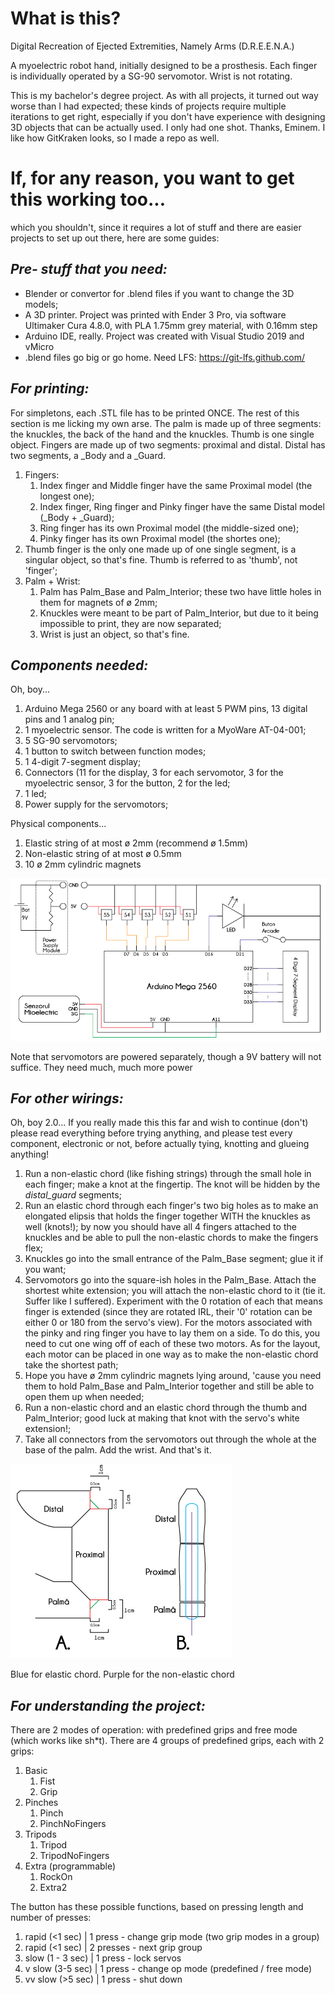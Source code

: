 # What is this?
Digital Recreation of Ejected Extremities, Namely Arms (D.R.E.E.N.A.)

A myoelectric robot hand, initially designed to be a prosthesis. Each finger is individually operated by a SG-90 servomotor. Wrist is not rotating.

This is my bachelor's degree project. As with all projects, it turned out way worse than I had expected; these kinds of projects require multiple iterations to get right, especially if you don't have experience with designing 3D objects that can be actually used. I only had one shot. Thanks, Eminem. I like how GitKraken looks, so I made a repo as well.

# If, for any reason, you want to get this working too...
which you shouldn't, since it requires a lot of stuff and there are easier projects to set up out there, here are some guides:

## *Pre- stuff that you need:*
- Blender or convertor for .blend files if you want to change the 3D models;
- A 3D printer. Project was printed with Ender 3 Pro, via software Ultimaker Cura 4.8.0, with PLA 1.75mm grey material, with 0.16mm step
- Arduino IDE, really. Project was created with Visual Studio 2019 and vMicro
- .blend files go big or go home. Need LFS: https://git-lfs.github.com/

## *For printing:*
For simpletons, each .STL file has to be printed ONCE. The rest of this section is me licking my own arse. The palm is made up of three segments: the knuckles, the back of the hand and the knuckles. Thumb is one single object. Fingers are made up of two segments: proximal and distal. Distal has two segments, a _Body and a _Guard. 

1. Fingers:
   1. Index finger and Middle finger have the same Proximal model (the longest one);
   2. Index finger, Ring finger and Pinky finger have the same Distal model (_Body + _Guard);
   3. Ring finger has its own Proximal model (the middle-sized one);
   4. Pinky finger has its own Proximal model (the shortes one);
2. Thumb finger is the only one made up of one single segment, is a singular object, so that's fine. Thumb is referred to as 'thumb', not 'finger';
3. Palm + Wrist:
   1. Palm has Palm_Base and Palm_Interior; these two have little holes in them for magnets of ø 2mm;
   2. Knuckles were meant to be part of Palm_Interior, but due to it being impossible to print, they are now separated;
   3. Wrist is just an object, so that's fine. 

## *Components needed:*
Oh, boy...
1. Arduino Mega 2560 or any board with at least 5 PWM pins, 13 digital pins and 1 analog pin;
2. 1 myoelectric sensor. The code is written for a MyoWare AT-04-001;
3. 5 SG-90 servomotors;
4. 1 button to switch between function modes;
5. 1 4-digit 7-segment display;
6. Connectors (11 for the display, 3 for each servomotor, 3 for the myoelectric sensor, 3 for the button, 2 for the led;
7. 1 led;
8. Power supply for the servomotors;

Physical components...
1. Elastic string of at most ø 2mm (recommend ø 1.5mm)
2. Non-elastic string of at most ø 0.5mm
3. 10 ø 2mm cylindric magnets

![Note that servomotors are powered separately, though a 9V battery will not suffice. They need much, much more power](/Extra_Files/Schema.png)

Note that servomotors are powered separately, though a 9V battery will not suffice. They need much, much more power

## *For other wirings:*
Oh, boy 2.0... If you really made this this far and wish to continue (don't) please read everything before trying anything, and please test every component, electronic or not, before actually tying, knotting and glueing anything!
1. Run a non-elastic chord (like fishing strings) through the small hole in each finger; make a knot at the fingertip. The knot will be hidden by the _distal_guard_ segments;
2. Run an elastic chord through each finger's two big holes as to make an elongated elipsis that holds the finger together WITH the knuckles as well (knots!); by now you should have all 4 fingers attached to the knuckles and be able to pull the non-elastic chords to make the fingers flex;
3. Knuckles go into the small entrance of the Palm_Base segment; glue it if you want;
4. Servomotors go into the square-ish holes in the Palm_Base. Attach the shortest white extension; you will attach the non-elastic chord to it (tie it. Suffer like I suffered). Experiment with the 0 rotation of each that means finger is extended (since they are rotated IRL, their '0' rotation can be either 0 or 180 from the servo's view). For the motors associated with the pinky and ring finger you have to lay them on a side. To do this, you need to cut one wing off of each of these two motors. As for the layout, each motor can be placed in one way as to make the non-elastic chord take the shortest path;
5. Hope you have ø 2mm cylindric magnets lying around, 'cause you need them to hold Palm_Base and Palm_Interior together and still be able to open them up when needed;
6. Run a non-elastic chord and an elastic chord through the thumb and Palm_Interior; good luck at making that knot with the servo's white extension!;
7. Take all connectors from the servomotors out through the whole at the base of the palm. Add the wrist. And that's it.

![Blue for elastic chord. Purple for the non-elastic chord](/Extra_Files/StringsWithinFingers.png)

Blue for elastic chord. Purple for the non-elastic chord

## *For understanding the project:*
There are 2 modes of operation: with predefined grips and free mode (which works like sh*t). There are 4 groups of predefined grips, each with 2 grips:
1. Basic
   1. Fist
   2. Grip
2. Pinches
   1. Pinch
   2. PinchNoFingers
3. Tripods
   1. Tripod
   2. TripodNoFingers
4. Extra (programmable)
   1. RockOn
   2. Extra2 

The button has these possible functions, based on pressing length and number of presses:
1. rapid (<1 sec) | 1 press   - change grip mode (two grip modes in a group)
2. rapid (<1 sec) | 2 presses - next grip group
3. slow (1 - 3 sec) | 1 press - lock servos
4. v slow (3-5 sec) | 1 press - change op mode (predefined / free mode)
5. vv slow (>5 sec) | 1 press - shut down
